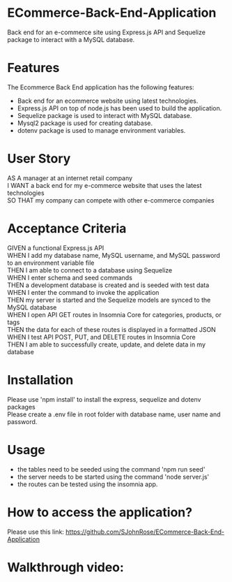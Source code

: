 # ECommerce-Back-End-Application
Back end for an e-commerce site using Express.js API and Sequelize package to interact with a MySQL database.

# Features
The Ecommerce Back End application has the following features:
* Back end for an ecommerce website using latest technologies.
* Express.js API on top of node.js has been used to build the application.
* Sequelize package is used to interact with MySQL database.
* Mysql2 package is used for creating database.
* dotenv package is used to manage environment variables.

# User Story
AS A manager at an internet retail company  
I WANT a back end for my e-commerce website that uses the latest technologies  
SO THAT my company can compete with other e-commerce companies  

# Acceptance Criteria
GIVEN a functional Express.js API  
WHEN I add my database name, MySQL username, and MySQL password to an environment variable file  
THEN I am able to connect to a database using Sequelize  
WHEN I enter schema and seed commands  
THEN a development database is created and is seeded with test data  
WHEN I enter the command to invoke the application  
THEN my server is started and the Sequelize models are synced to the MySQL database  
WHEN I open API GET routes in Insomnia Core for categories, products, or tags  
THEN the data for each of these routes is displayed in a formatted JSON  
WHEN I test API POST, PUT, and DELETE routes in Insomnia Core  
THEN I am able to successfully create, update, and delete data in my database  

# Installation
Please use 'npm install' to install the express, sequelize and dotenv packages  
Please create a .env file in root folder with database name, user name and password.

# Usage
* the tables need to be seeded using the command 'npm run seed'  
* the server needs to be started using the command 'node server.js'  
* the routes can be tested using the insomnia app.  

# How to access the application?
Please use this link: https://github.com/SJohnRose/ECommerce-Back-End-Application   

# Walkthrough video:
